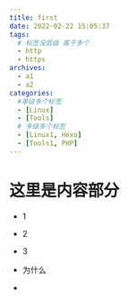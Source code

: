 ```yaml
---
title: first
date: 2022-02-22 15:05:37
tags: 
  # 标签没层级 属于多个
  - http
  - https
archives:
  - a1
  - a2
categories:
  #单级多个标签
  - [Linux]
  - [Tools]
  # 多级多个标签
  - [Linux1, Hexo]
  - [Tools1, PHP]
---
```


# 这里是内容部分

- 1

- 2

- 3

- 为什么

- 
